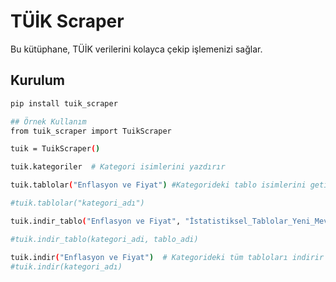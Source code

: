 # TÜİK Scraper

Bu kütüphane, TÜİK verilerini kolayca çekip işlemenizi sağlar.

## Kurulum
```bash
pip install tuik_scraper

## Örnek Kullanım
from tuik_scraper import TuikScraper

tuik = TuikScraper()

tuik.kategoriler  # Kategori isimlerini yazdırır

tuik.tablolar("Enflasyon ve Fiyat") #Kategorideki tablo isimlerini getirir

#tuik.tablolar("kategori_adı")

tuik.indir_tablo("Enflasyon ve Fiyat", "İstatistiksel_Tablolar_Yeni_Mevsim_etkisinden_arındırılmış_TÜFE_göstergeleri") #Seçilen bir tabloyu indirir

#tuik.indir_tablo(kategori_adi, tablo_adi)

tuik.indir("Enflasyon ve Fiyat")  # Kategorideki tüm tabloları indirir
#tuik.indir(kategori_adı)

